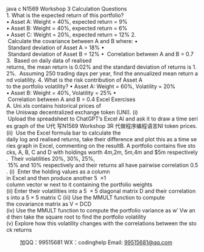 java c
N1569 Workshop 3
Calculation Questions
1. What is the expected return of this portfolio?
• Asset A: Weight = 40%, expected return = 9%
• Asset B: Weight = 40%, expected return = 6%
• Asset C: Weight = 20%, expected return = 12%
2.  Calculate the covariance between A and B where:
•  Standard deviation of Asset A = 18%
•  Standard deviation of Asset B = 12%
•  Correlation between A and B = 0.7
3.  Based on daily data of realised returns, the mean return is 0.02% and the standard deviation of returns is 1.2%.  Assuming 250 trading days per year, find the annualized mean return and volatility.
4. What is the risk contribution of Asset A to the portfolio volatility?
• Asset A: Weight = 60%, Volatility = 20%
• Asset B: Weight = 40%, Volatility = 25%
•  Correlation between A and B = 0.4
Excel Exercises
A. Uni.xls contains historical prices of the Uniswap decentralized exchange token (UNI).
(i)  Upload the spreadsheet to ChatGPT’s Excel AI and ask it to draw a time series graph of the U代 写N1569 Workshop 3R
代做程序编程语言NI token prices.
(ii)  Use the Excel formula bar to calculate the daily log and realised returns, take their difference and plot this as a time series graph in Excel, commenting on the resultB. A portfolio contains five stocks, A, B, C and D with holdings worth $4m, $2m, $5m, $4m and $5m respectively.  Their volatilities 20%, 30%, 25%,  15% and 10% respectively and their returns all have pairwise correlation 0.5.
(i)  Enter the holding values as a column in Excel and then produce another 5  ×1 column vector w next to it containing the portfolio weights
(ii) Enter their volatilities into a 5  × 5 diagonal matrix D and their correlations into a 5 × 5 matrix C
(iii) Use the MMULT function to compute the covariance matrix as V = DCD
(iv) Use the MMULT function to compute the portfolio variance as w′ Vw and then take the square root to find the portfolio volatility
(v) Explore how this volatility changes with the correlations between the stock returns







         
加QQ：99515681  WX：codinghelp  Email: 99515681@qq.com
